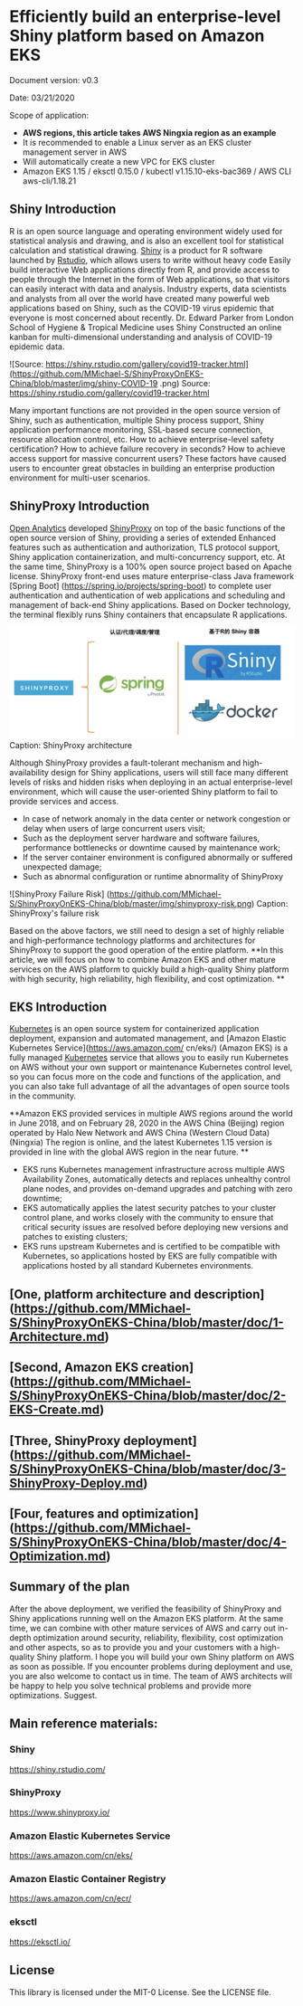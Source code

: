 # Efficiently build an enterprise-level Shiny platform based on Amazon EKS


Document version: v0.3

Date: 03/21/2020

Scope of application:

* **AWS regions, this article takes AWS Ningxia region as an example**
* It is recommended to enable a Linux server as an EKS cluster management server in AWS
* Will automatically create a new VPC for EKS cluster
* Amazon EKS 1.15 / eksctl 0.15.0 / kubectl v1.15.10-eks-bac369 / AWS CLI aws-cli/1.18.21



## Shiny Introduction

R is an open source language and operating environment widely used for statistical analysis and drawing, and is also an excellent tool for statistical calculation and statistical drawing. [Shiny](https://shiny.rstudio.com/) is a product for R software launched by [Rstudio](https://rstudio.com/), which allows users to write without heavy code Easily build interactive Web applications directly from R, and provide access to people through the Internet in the form of Web applications, so that visitors can easily interact with data and analysis.
Industry experts, data scientists and analysts from all over the world have created many powerful web applications based on Shiny, such as the COVID-19 virus epidemic that everyone is most concerned about recently. Dr. Edward Parker from London School of Hygiene & Tropical Medicine uses Shiny Constructed an online kanban for multi-dimensional understanding and analysis of COVID-19 epidemic data.

![Source: https://shiny.rstudio.com/gallery/covid19-tracker.html](https://github.com/MMichael-S/ShinyProxyOnEKS-China/blob/master/img/shiny-COVID-19 .png)
Source: https://shiny.rstudio.com/gallery/covid19-tracker.html

Many important functions are not provided in the open source version of Shiny, such as authentication, multiple Shiny process support, Shiny application performance monitoring, SSL-based secure connection, resource allocation control, etc. How to achieve enterprise-level safety certification? How to achieve failure recovery in seconds? How to achieve access support for massive concurrent users? These factors have caused users to encounter great obstacles in building an enterprise production environment for multi-user scenarios.

## ShinyProxy Introduction

[Open Analytics](https://www.openanalytics.eu/) developed [ShinyProxy](https://www.shinyproxy.io/) on top of the basic functions of the open source version of Shiny, providing a series of extended Enhanced features such as authentication and authorization, TLS protocol support, Shiny application containerization, and multi-concurrency support, etc. At the same time, ShinyProxy is a 100% open source project based on Apache license. ShinyProxy front-end uses mature enterprise-class Java framework [Spring Boot] (https://spring.io/projects/spring-boot) to complete user authentication and authentication of web applications and scheduling and management of back-end Shiny applications. Based on Docker technology, the terminal flexibly runs Shiny containers that encapsulate R applications.

![ShinyProxy Architecture](https://github.com/MMichael-S/ShinyProxyOnEKS-China/blob/master/img/shinyproxy-arch.png)
Caption: ShinyProxy architecture

Although ShinyProxy provides a fault-tolerant mechanism and high-availability design for Shiny applications, users will still face many different levels of risks and hidden risks when deploying in an actual enterprise-level environment, which will cause the user-oriented Shiny platform to fail to provide services and access.

* In case of network anomaly in the data center or network congestion or delay when users of large concurrent users visit;
* Such as the deployment server hardware and software failures, performance bottlenecks or downtime caused by maintenance work;
* If the server container environment is configured abnormally or suffered unexpected damage;
* Such as abnormal configuration or runtime abnormality of ShinyProxy


![ShinyProxy Failure Risk] (https://github.com/MMichael-S/ShinyProxyOnEKS-China/blob/master/img/shinyproxy-risk.png)
Caption: ShinyProxy's failure risk

Based on the above factors, we still need to design a set of highly reliable and high-performance technology platforms and architectures for ShinyProxy to support the good operation of the entire platform. **In this article, we will focus on how to combine Amazon EKS and other mature services on the AWS platform to quickly build a high-quality Shiny platform with high security, high reliability, high flexibility, and cost optimization. **


## EKS Introduction

[Kubernetes](https://kubernetes.io/) is an open source system for containerized application deployment, expansion and automated management, and [Amazon Elastic Kubernetes Service](https://aws.amazon.com/ cn/eks/) (Amazon EKS) is a fully managed [Kubernetes](https://aws.amazon.com/kubernetes/) service that allows you to easily run Kubernetes on AWS without your own support or maintenance Kubernetes control level, so you can focus more on the code and functions of the application, and you can also take full advantage of all the advantages of open source tools in the community.

**Amazon EKS provided services in multiple AWS regions around the world in June 2018, and on February 28, 2020 in the AWS China (Beijing) region operated by Halo New Network and AWS China (Western Cloud Data) (Ningxia) The region is online, and the latest Kubernetes 1.15 version is provided in line with the global AWS region in the near future. **

* EKS runs Kubernetes management infrastructure across multiple AWS Availability Zones, automatically detects and replaces unhealthy control plane nodes, and provides on-demand upgrades and patching with zero downtime;
* EKS automatically applies the latest security patches to your cluster control plane, and works closely with the community to ensure that critical security issues are resolved before deploying new versions and patches to existing clusters;
* EKS runs upstream Kubernetes and is certified to be compatible with Kubernetes, so applications hosted by EKS are fully compatible with applications hosted by all standard Kubernetes environments.

## [One, platform architecture and description] (https://github.com/MMichael-S/ShinyProxyOnEKS-China/blob/master/doc/1-Architecture.md)



## [Second, Amazon EKS creation] (https://github.com/MMichael-S/ShinyProxyOnEKS-China/blob/master/doc/2-EKS-Create.md)



## [Three, ShinyProxy deployment] (https://github.com/MMichael-S/ShinyProxyOnEKS-China/blob/master/doc/3-ShinyProxy-Deploy.md)



## [Four, features and optimization] (https://github.com/MMichael-S/ShinyProxyOnEKS-China/blob/master/doc/4-Optimization.md)


## Summary of the plan

After the above deployment, we verified the feasibility of ShinyProxy and Shiny applications running well on the Amazon EKS platform. At the same time, we can combine with other mature services of AWS and carry out in-depth optimization around security, reliability, flexibility, cost optimization and other aspects, so as to provide you and your customers with a high-quality Shiny platform. I hope you will build your own Shiny platform on AWS as soon as possible. If you encounter problems during deployment and use, you are also welcome to contact us in time. The team of AWS architects will be happy to help you solve technical problems and provide more optimizations. Suggest.


## Main reference materials:

### Shiny

https://shiny.rstudio.com/

### ShinyProxy

https://www.shinyproxy.io/

### Amazon Elastic Kubernetes Service

https://aws.amazon.com/cn/eks/

### Amazon Elastic Container Registry

https://aws.amazon.com/cn/ecr/

### eksctl

https://eksctl.io/


## License

This library is licensed under the MIT-0 License. See the LICENSE file.
